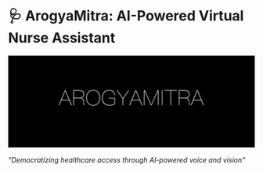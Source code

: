# 🩺 ArogyaMitra: AI-Powered Virtual Nurse Assistant

![ArogyaMitra Banner](https://github.com/arav7781/ArogyaMitra-0.1/blob/main/arogya%20(1).jpg)

*"Democratizing healthcare access through AI-powered voice and vision"*
